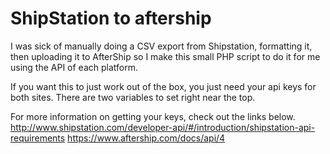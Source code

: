# ShipStation to aftership
I was sick of manually doing a CSV export from Shipstation, formatting it, then uploading it to AfterShip so I make this small PHP script to do it for me using the API of each platform.

If you want this to just work out of the box, you just need your api keys for both sites. There are two variables to set right near the top.

For more information on getting your keys, check out the links below.
http://www.shipstation.com/developer-api/#/introduction/shipstation-api-requirements
https://www.aftership.com/docs/api/4
